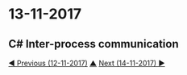 # 13-11-2017

## C# Inter-process communication


[◀ Previous (12-11-2017)](https://github.com/humayuns/Workspace/blob/master/Diary/2017/November/12/notebook.md) [▲](https://github.com/humayuns/Workspace/tree/master/Diary/2017/November)
[Next (14-11-2017) ▶](https://github.com/humayuns/Workspace/blob/master/Diary/2017/November/14/notebook.md)